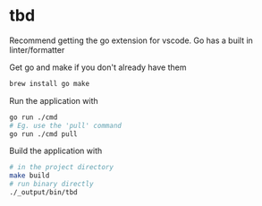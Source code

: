 # tbd

Recommend getting the go extension for vscode.
Go has a built in linter/formatter

Get go and make if you don't already have them

```bash
brew install go make
```

Run the application with

```bash
go run ./cmd
# Eg. use the 'pull' command
go run ./cmd pull
```

Build the application with

```bash
# in the project directory
make build
# run binary directly
./_output/bin/tbd
```
